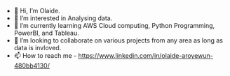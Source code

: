 - 👋 Hi, I’m Olaide.
- 👀 I’m interested in Analysing data.
- 🌱 I’m currently learning AWS Cloud computing, Python Programming, PowerBI, and Tableau.
- 💞️ I’m looking to collaborate on various projects from any area as long as data is invloved.
- 📫 How to reach me  - https://www.linkedin.com/in/olaide-aroyewun-480bb4130/

<!---
Paulolaide25/Paulolaide25 is a ✨ special ✨ repository because its `README.md` (this file) appears on your GitHub profile.
You can click the Preview link to take a look at your changes.
--->
